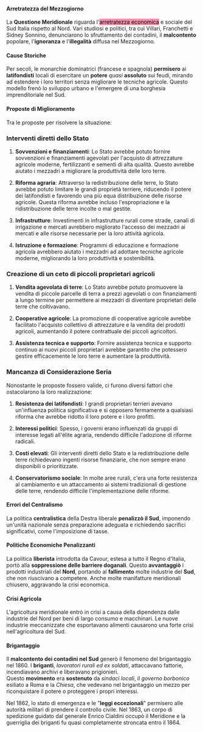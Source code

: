 #### Arretratezza del Mezzogiorno

La **Questione Meridionale** riguarda l'<mark style="background: #FF5582A6;">arretratezza economica</mark> e sociale del Sud Italia rispetto al Nord. Vari studiosi e politici, tra cui Villari, Franchetti e Sidney Sonnino, denunciarono lo sfruttamento dei contadini, il **malcontento** popolare, l'**ignoranza** e l'**illegalità** diffusa nel Mezzogiorno.

#### Cause Storiche

Per secoli, le monarchie dominatrici (francese e spagnola) **permisero** ai **latifondisti** locali di esercitare un **potere** *quasi* **assoluto** sui feudi, mirando ad estendere i loro territori senza migliorare le tecniche agricole. Questo modello frenò lo sviluppo urbano e l'emergere di una borghesia imprenditoriale nel Sud.

#### Proposte di Miglioramento

Tra le proposte per risolvere la situazione:
### Interventi diretti dello Stato

1. **Sovvenzioni e finanziamenti**: Lo Stato avrebbe potuto fornire sovvenzioni e finanziamenti agevolati per l'acquisto di attrezzature agricole moderne, fertilizzanti e sementi di alta qualità. Questo avrebbe aiutato i mezzadri a migliorare la produttività delle loro terre.
    
2. **Riforma agraria**: Attraverso la redistribuzione delle terre, lo Stato avrebbe potuto limitare le grandi proprietà terriere, riducendo il potere dei latifondisti e favorendo una più equa distribuzione delle risorse agricole. Questa riforma avrebbe incluso l'espropriazione e la ridistribuzione delle terre incolte o mal gestite.
    
3. **Infrastrutture**: Investimenti in infrastrutture rurali come strade, canali di irrigazione e mercati avrebbero migliorato l'accesso dei mezzadri ai mercati e alle risorse necessarie per la loro attività agricola.
    
4. **Istruzione e formazione**: Programmi di educazione e formazione agricola avrebbero aiutato i mezzadri ad adottare tecniche agricole moderne, migliorando la loro produttività e sostenibilità.
    

### Creazione di un ceto di piccoli proprietari agricoli

1. **Vendita agevolata di terre**: Lo Stato avrebbe potuto promuovere la vendita di piccole parcelle di terra a prezzi agevolati o con finanziamenti a lungo termine per permettere ai mezzadri di diventare proprietari delle terre che coltivavano.
    
2. **Cooperative agricole**: La promozione di cooperative agricole avrebbe facilitato l'acquisto collettivo di attrezzature e la vendita dei prodotti agricoli, aumentando il potere contrattuale dei piccoli agricoltori.
    
3. **Assistenza tecnica e supporto**: Fornire assistenza tecnica e supporto continuo ai nuovi piccoli proprietari avrebbe garantito che potessero gestire efficacemente le loro terre e aumentare la produttività.
### Mancanza di Considerazione Seria

Nonostante le proposte fossero valide, ci furono diversi fattori che ostacolarono la loro realizzazione:

1. **Resistenza dei latifondisti**: I grandi proprietari terrieri avevano un'influenza politica significativa e si opposero fermamente a qualsiasi riforma che avrebbe ridotto il loro potere e i loro profitti.
    
2. **Interessi politici**: Spesso, i governi erano influenzati da gruppi di interesse legati all'élite agraria, rendendo difficile l'adozione di riforme radicali.
    
3. **Costi elevati**: Gli interventi diretti dello Stato e la redistribuzione delle terre richiedevano ingenti risorse finanziarie, che non sempre erano disponibili o prioritizzate.
    
4. **Conservatorismo sociale**: In molte aree rurali, c'era una forte resistenza al cambiamento e un attaccamento ai sistemi tradizionali di gestione delle terre, rendendo difficile l'implementazione delle riforme.
#### Errori del Centralismo

La politica **centralistica** della Destra liberale **penalizzò il Sud**, imponendo un'unità nazionale senza preparazione adeguata e richiedendo sacrifici significativi, come l'imposizione di tasse.

#### Politiche Economiche Penalizzanti

La politica **liberista** introdotta da Cavour, estesa a tutto il Regno d'Italia, portò alla **soppressione delle barriere doganali**. Questo **avvantaggiò** i prodotti industriali del **Nord**, portando al **fallimento** molte industrie del **Sud**, che non riuscivano a competere. Anche molte manifatture meridionali chiusero, aggravando la crisi economica.

#### Crisi Agricola

L'agricoltura meridionale entrò in crisi a causa della dipendenza dalle industrie del Nord per beni di largo consumo e macchinari. Le nuove industrie meccanizzate che esportavano alimenti causarono una forte crisi nell'agricoltura del Sud.

#### Brigantaggio

Il **malcontento dei contadini nel Sud** generò il fenomeno del brigantaggio nel 1860. I **briganti**, *lavoratori rurali ed ex soldati*, attaccavano fattorie, incendiavano archivi e liberavano prigionieri. <br>
Questo **movimento** era **sostenuto** da *sindaci locali*, il *governo borbonico* esiliato a Roma e la *Chiesa*, che vedevano nel brigantaggio un mezzo per riconquistare il potere o proteggere i propri interessi.

Nel 1862, lo stato di emergenza e le "**leggi eccezionali**" permisero alle autorità militari di prendere il controllo civile. Nel 1863, un corpo di spedizione guidato dal generale Enrico Cialdini occupò il Meridione e la guerriglia dei briganti fu quasi completamente stroncata entro il 1864.